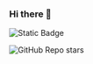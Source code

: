 ### Hi there 👋


![Static Badge](https://img.shields.io/badge/:badgeContent)


![GitHub Repo stars](https://img.shields.io/github/stars/:Jason-Cloud-1/:repo)
